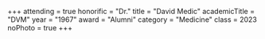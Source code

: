 +++
attending = true
honorific = "Dr."
title     = "David Medic"
academicTitle = "DVM"
year      = "1967"
award     = "Alumni"
category  = "Medicine"
class     = 2023
noPhoto   = true
+++